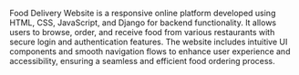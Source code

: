 Food Delivery Website is a responsive online platform developed using HTML, CSS, JavaScript, and Django for backend functionality. It allows users to browse, order, and receive food from various restaurants with secure login and authentication features. The website includes intuitive UI components and smooth navigation flows to enhance user experience and accessibility, ensuring a seamless and efficient food ordering process.
